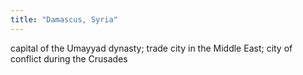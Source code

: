 ```yaml
---
title: "Damascus, Syria"
---
```

capital of the Umayyad dynasty; trade city in the Middle East; city of conflict during the Crusades

